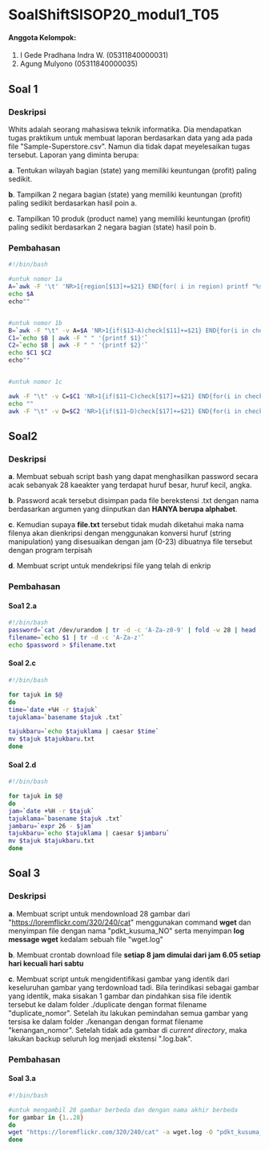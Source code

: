 # SoalShiftSISOP20_modul1_T05
#### Anggota Kelompok:
1. I Gede Pradhana Indra W. (05311840000031)
2. Agung Mulyono            (05311840000035)


## Soal 1
### Deskripsi
Whits adalah seorang mahasiswa teknik informatika. Dia mendapatkan tugas praktikum untuk membuat laporan berdasarkan data yang ada pada file "Sample-Superstore.csv". Namun dia tidak dapat meyelesaikan tugas tersebut. Laporan yang diminta berupa:

**a**. Tentukan wilayah bagian (state) yang memiliki keuntungan (profit) paling sedikit.

**b**. Tampilkan 2 negara bagian (state) yang memiliki keuntungan (profit) paling sedikit berdasarkan hasil poin a.

**c**. Tampilkan 10 produk (product name) yang memiliki keuntungan (profit) paling sedikit berdasarkan 2 negara bagian (state) hasil poin b.

### Pembahasan
```bash
#!/bin/bash

#untuk nomor 1a
A=`awk -F '\t' 'NR>1{region[$13]+=$21} END{for( i in region) printf "%s,%f\n",i , region[i]}' Sample-Superstore.tsv | sort -g -t"," -k 2 | awk -F "," 'NR<2 {printf "%s\n", $1 }'`
echo $A
echo""


#untuk nomor 1b
B=`awk -F "\t" -v A=$A 'NR>1{if($13~A)check[$11]+=$21} END{for(i in check) printf "%s,%f\n",i, check[i]}' Sample-Superstore.tsv | sort -g -t"," -k 2 | awk -F "," 'NR<3 {printf "%s\n", $1 }'`
C1=`echo $B | awk -F " " '{printf $1}'`
C2=`echo $B | awk -F " " '{printf $2}'`
echo $C1 $C2
echo""


#untuk nomor 1c

awk -F "\t" -v C=$C1 'NR>1{if($11~C)check[$17]+=$21} END{for(i in check) printf "%s,%f\n",i, check[i]}' Sample-Superstore.tsv | sort -g -t"," -k 2 | awk -F "," 'NR<11 {printf "%s\n", $1 }'
echo ""
awk -F "\t" -v D=$C2 'NR>1{if($11~D)check[$17]+=$21} END{for(i in check) printf "%s,%f\n",i, check[i]}' Sample-Superstore.tsv | sort -g -t"," -k 2 | awk -F "," 'NR<11 {printf "%s\n", $1 }'
```

## Soal2
### Deskripsi
**a**. Membuat sebuah script bash yang dapat menghasilkan password secara acak sebanyak 28 kaeakter yang terdapat huruf besar, huruf kecil, angka.

**b**. Password acak tersebut disimpan pada file berekstensi .txt dengan nama berdasarkan argumen yang diinputkan dan **HANYA berupa alphabet**.

**c**. Kemudian supaya **file.txt** tersebut tidak mudah diketahui maka nama filenya akan dienkripsi dengan menggunakan konversi huruf (string manipulation) yang disesuaikan dengan jam (0-23) dibuatnya file tersebut dengan program terpisah

**d**. Membuat script untuk mendekripsi file yang telah di enkrip

### Pembahasan

#### Soa1 2.a
```bash
#!/bin/bash
password=`cat /dev/urandom | tr -d -c 'A-Za-z0-9' | fold -w 28 | head -n 1`
filename=`echo $1 | tr -d -c 'A-Za-z'`
echo $password > $filename.txt
```

#### Soal 2.c
```bash
#!/bin/bash

for tajuk in $@
do
time=`date +%H -r $tajuk`
tajuklama=`basename $tajuk .txt`

tajukbaru=`echo $tajuklama | caesar $time`
mv $tajuk $tajukbaru.txt
done
```
#### Soal 2.d
```bash
#!/bin/bash

for tajuk in $@
do
jam=`date +%H -r $tajuk`
tajuklama=`basename $tajuk .txt`
jambaru=`expr 26 - $jam`
tajukbaru=`echo $tajuklama | caesar $jambaru`
mv $tajuk $tajukbaru.txt
done
```

## Soal 3
### Deskripsi
**a**. Membuat script untuk mendownload 28 gambar dari "https://loremflickr.com/320/240/cat" menggunakan command **wget** dan menyimpan file dengan nama "pdkt_kusuma_NO" serta menyimpan **log message wget** kedalam sebuah file "wget.log"

**b**. Membuat crontab download file **setiap 8 jam dimulai dari jam 6.05 setiap hari kecuali hari sabtu**

**c**. Membuat script untuk mengidentifikasi gambar yang identik dari keseluruhan gambar yang terdownload tadi. Bila terindikasi sebagai gambar yang identik, maka sisakan 1 gambar dan pindahkan sisa file identik tersebut ke dalam folder ./duplicate dengan format filename "duplicate_nomor". Setelah itu lakukan pemindahan semua gambar yang tersisa ke dalam folder ./kenangan dengan format filename "kenangan_nomor". Setelah tidak ada gambar di *current directory*, maka lakukan backup seluruh log menjadi ekstensi ".log.bak".

### Pembahasan

#### Soal 3.a
```bash
#!/bin/bash

#untuk mengambil 28 gambar berbeda dan dengan nama akhir berbeda
for gambar in {1..28}
do
wget "https://loremflickr.com/320/240/cat" -a wget.log -O "pdkt_kusuma_$gambar"
done
```
